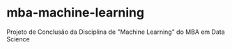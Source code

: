 # mba-machine-learning
Projeto de Conclusão da Disciplina de "Machine Learning" do MBA em Data Science
